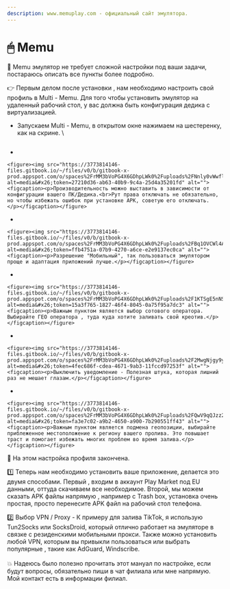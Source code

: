 ```yaml
---
description: www.memuplay.com - официальный сайт эмулятора.
---
```


# 🖱  Memu

🤖 Memu эмулятор не требует сложной настройки под ваши задачи, постараюсь описать все пункты более подробно.



👉 Первым делом после установки , нам необходимо настроить свой профиль в Multi - Memu. Для того чтобы установить эмулятор на удаленный рабочий стол, у вас должна быть конфигурация дедика с виртуализацией.&#x20;

* Запускаем Multi - Memu, в открытом окне нажимаем на шестеренку, как на скрине. \


<figure><img src="https://3773814146-files.gitbook.io/~/files/v0/b/gitbook-x-prod.appspot.com/o/spaces%2FrMM3bVoPG4X6GDhpLWk0%2Fuploads%2FswMJFBTyG76YV9SOVVsG%2Fimage.png?alt=media&#x26;token=ac04fbc3-556b-429c-bd46-40f28cf7dcaa" alt=""><figcaption></figcaption></figure>

*

    <figure><img src="https://3773814146-files.gitbook.io/~/files/v0/b/gitbook-x-prod.appspot.com/o/spaces%2FrMM3bVoPG4X6GDhpLWk0%2Fuploads%2FNnly0vWwfllJLkFHWdct%2Fimage.png?alt=media&#x26;token=27210d36-ab63-40b9-9c4a-25d4a35201fd" alt=""><figcaption><p>Производительность можно выставить в зависимости от конфигурации вашего ПК/Дедика.<br>Рут права отключать не обязательно, но чтобы избежать ошибок при установке APK, советую его отключать. </p></figcaption></figure>


*

    <figure><img src="https://3773814146-files.gitbook.io/~/files/v0/b/gitbook-x-prod.appspot.com/o/spaces%2FrMM3bVoPG4X6GDhpLWk0%2Fuploads%2FBq1OVCWl4AxHOLBSw8Gi%2Fimage.png?alt=media&#x26;token=ffb4751a-07b9-4270-a6ce-e2e9137ec0ca" alt=""><figcaption><p>Разрешение "Мобильный", так пользоваться эмулятором проще и адаптация приложений лучше.</p></figcaption></figure>


*

    <figure><img src="https://3773814146-files.gitbook.io/~/files/v0/b/gitbook-x-prod.appspot.com/o/spaces%2FrMM3bVoPG4X6GDhpLWk0%2Fuploads%2F1KTSgE5nNS8DkZvCSMNN%2Fimage.png?alt=media&#x26;token=15a3f765-1827-46f4-8045-0a75f95a7dc3" alt=""><figcaption><p>Важным пунктом является выбор сотового оператора. Выбирайте ГЕО оператора , туда куда хотите заливать свой креотив.</p></figcaption></figure>


*

    <figure><img src="https://3773814146-files.gitbook.io/~/files/v0/b/gitbook-x-prod.appspot.com/o/spaces%2FrMM3bVoPG4X6GDhpLWk0%2Fuploads%2F2MwgNjgy9yymN9H95LMR%2Fimage.png?alt=media&#x26;token=4fec686f-cdea-4671-9ab3-11fccd97253f" alt=""><figcaption><p>Выключить уведомление - Полезная штука, которая лишний раз не мешает глазам.</p></figcaption></figure>


*

    <figure><img src="https://3773814146-files.gitbook.io/~/files/v0/b/gitbook-x-prod.appspot.com/o/spaces%2FrMM3bVoPG4X6GDhpLWk0%2Fuploads%2FQwV9qQJzz2xD8CRtY4Oz%2Fimage.png?alt=media&#x26;token=fa3e7c02-a9b2-4650-a900-7b290551ff43" alt=""><figcaption><p>Важным пунктом является подмена геопозиции, выбирайте приблеженное местоположение к региону вашего пролива. Это повышает траст и помогает избежать многих проблем во время залива.</p></figcaption></figure>

🎯 На этом настройка профиля закончена.

1️⃣ Теперь нам необходимо установить ваше приложение, делается это двумя способами. Первый , входим в аккаунт Play Market под EU данными, оттуда скачиваем все необходимое. Второй, мы можем сказать APK файлы напрямую , например с Trash box, установка очень простая, просто перенесите APK файл на рабочий стол телефона.

2️⃣ Выбор VPN / Proxy - К примеру для залива TikTok, я использую Tun2Socks или SocksDroid, который отлично работает на эмуляторе в связке с резиденскими мобильными прокси. Также можно установить любой VPN, которым вы привыкли пользоваться или выбрать популярные , такие как AdGuard, Windscribe.\
\
💥 Надеюсь было полезно прочитать этот мануал по настройке, если будут вопросы, обязательно пиши в чат филиала или мне напрямую. Мой контакт есть в информации филиал.&#x20;
